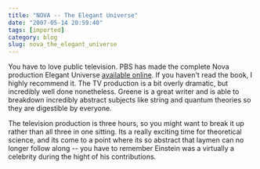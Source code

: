 ```yaml
---
title: "NOVA -- The Elegant Universe"
date: "2007-05-14 20:59:40"
tags: [imported]
category: blog
slug: nova_the_elegant_universe
---
```


You have to love public television. PBS has made the complete Nova production Elegant Universe <a href="https://www.pbs.org/wgbh/nova/elegant/program_d_t.html">available online</a>. If you haven't read the book, I highly recommend it. The TV production is a bit overly dramatic, but incredibly well done nonetheless. Greene is a great writer and is able to breakdown incredibly abstract subjects like string and quantum theories so they are digestible by everyone.

The television production is three hours, so you might want to break it up rather than all three in one sitting. Its a really exciting time for theoretical science, and its come to a point where its so abstract that laymen can no longer follow along -- you have to remember Einstein was a virtually a celebrity during the hight of his contributions.
